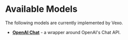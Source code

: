 # Available Models

The following models are currently implemented by Vexo.

* [**OpenAI Chat**](openai-chat.md) - a wrapper around OpenAI's Chat API.
